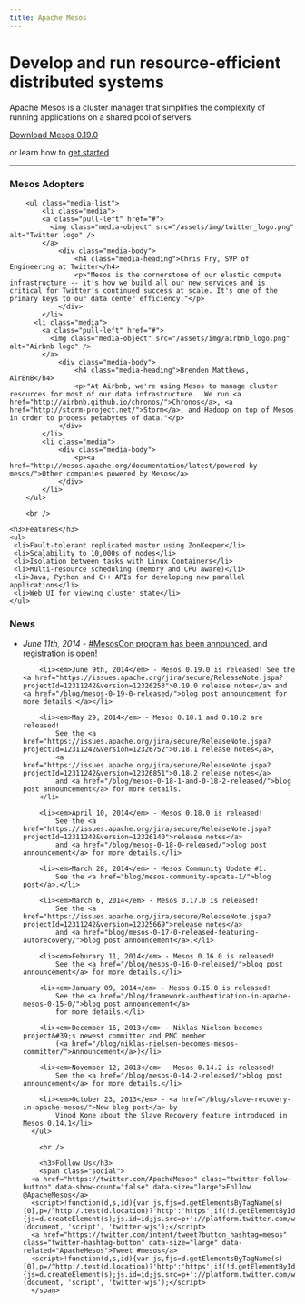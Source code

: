 ```yaml
---
title: Apache Mesos
---
```


<div class="container-fluid homepage jumbotron">
	<div class="row">
	  <div class="col-md-8">
	    <h1>Develop and run resource-efficient distributed systems</h1>
	    <p class="lead">Apache Mesos is a cluster manager that simplifies the complexity of running applications on a shared pool of servers.</p>
	  </div>
	  <div class="col-md-4 text-center download">
	    <a class="btn btn-lg btn-success" href="/downloads/"><span class="glyphicon glyphicon-download"></span> Download Mesos 0.19.0</a>
	    <p>or learn how to <a href="/gettingstarted/">get started</a></p>
	  </div>
	</div>
</div>

<hr>

<!-- lowersection -->
<div class="row">
  <div class="col-md-7">
    <h3>Mesos Adopters</h3>

		<ul class="media-list">
			<li class="media">
		    <a class="pull-left" href="#">
		      <img class="media-object" src="/assets/img/twitter_logo.png" alt="Twitter logo" />
		    </a>
				<div class="media-body">
					<h4 class="media-heading">Chris Fry, SVP of Engineering at Twitter</h4>
					<p>"Mesos is the cornerstone of our elastic compute infrastructure -- it's how we build all our new services and is critical for Twitter's continued success at scale. It's one of the primary keys to our data center efficiency."</p>
				</div>
			</li>
		  <li class="media">
		    <a class="pull-left" href="#">
		      <img class="media-object" src="/assets/img/airbnb_logo.png" alt="Airbnb logo" />
		    </a>
				<div class="media-body">
					<h4 class="media-heading">Brenden Matthews, AirBnB</h4>
					<p>"At Airbnb, we're using Mesos to manage cluster resources for most of our data infrastructure.  We run <a href="http://airbnb.github.io/chronos/">Chronos</a>, <a href="http://storm-project.net/">Storm</a>, and Hadoop on top of Mesos in order to process petabytes of data."</p>
				</div>
			</li>
			<li class="media">
				<div class="media-body">
					<p><a href="http://mesos.apache.org/documentation/latest/powered-by-mesos/">Other companies powered by Mesos</a>
				</div>
			</li>
		</ul>
		
		<br />

    <h3>Features</h3>
    <ul>
     <li>Fault-tolerant replicated master using ZooKeeper</li>
     <li>Scalability to 10,000s of nodes</li>
     <li>Isolation between tasks with Linux Containers</li>
     <li>Multi-resource scheduling (memory and CPU aware)</li>
     <li>Java, Python and C++ APIs for developing new parallel applications</li>
     <li>Web UI for viewing cluster state</li>
    </ul>
  </div>
  <div class="col-md-5">
    <h3>News</h3>
      <ul>
				<li><em>June 11th, 2014</em> - <a href="/blog/mesoscon-2014-program-announced/">#MesosCon program has been announced</a>, and <a href="https://www.regonline.com/Register/Checkin.aspx?EventID=1533330">registration is open</a>!</li>
				
        <li><em>June 9th, 2014</em> - Mesos 0.19.0 is released! See the <a href="https://issues.apache.org/jira/secure/ReleaseNote.jspa?projectId=12311242&version=12326253">0.19.0 release notes</a> and <a href="/blog/mesos-0-19-0-released/">blog post announcement for more details.</a></li>
        
        <li><em>May 29, 2014</em> - Mesos 0.18.1 and 0.18.2 are released!
            See the <a href="https://issues.apache.org/jira/secure/ReleaseNote.jspa?projectId=12311242&version=12326752">0.18.1 release notes</a>,
            <a href="https://issues.apache.org/jira/secure/ReleaseNote.jspa?projectId=12311242&version=12326851">0.18.2 release notes</a>
            and <a href="/blog/mesos-0-18-1-and-0-18-2-released/">blog post announcement</a> for more details.
        </li>
        
        <li><em>April 10, 2014</em> - Mesos 0.18.0 is released!
            See the <a href="https://issues.apache.org/jira/secure/ReleaseNote.jspa?projectId=12311242&version=12326140">release notes</a>
            and <a href="/blog/mesos-0-18-0-released/">blog post announcement</a> for more details.</li>
        
        <li><em>March 28, 2014</em> - Mesos Community Update #1.
            See the <a href="blog/mesos-community-update-1/">blog post</a>.</li>
          
        <li><em>March 6, 2014</em> - Mesos 0.17.0 is released!
            See the <a href="https://issues.apache.org/jira/secure/ReleaseNote.jspa?projectId=12311242&version=12325669">release notes</a>
            and <a href="blog/mesos-0-17-0-released-featuring-autorecovery/">blog post announcement</a>.</li>

        <li><em>Feburary 11, 2014</em> - Mesos 0.16.0 is released!
            See the <a href="/blog/mesos-0-16-0-released/">blog post announcement</a> for more details.</li>

        <li><em>January 09, 2014</em> - Mesos 0.15.0 is released!
            See the <a href="/blog/framework-authentication-in-apache-mesos-0-15-0/">blog post announcement</a>
            for more details.</li>

        <li><em>December 16, 2013</em> - Niklas Nielson becomes project&#39;s newest committer and PMC member
            (<a href="/blog/niklas-nielsen-becomes-mesos-committer/">Announcement</a>)</li>

        <li><em>November 12, 2013</em> - Mesos 0.14.2 is released!
            See the <a href="/blog/mesos-0-14-2-released/">blog post announcement</a> for more details.</li>

        <li><em>October 23, 2013</em> - <a href="/blog/slave-recovery-in-apache-mesos/">New blog post</a> by
            Vinod Kone about the Slave Recovery feature introduced in Mesos 0.14.1</li>
      </ul>

		<br />

		<h3>Follow Us</h3>
		<span class="social">
	  <a href="https://twitter.com/ApacheMesos" class="twitter-follow-button" data-show-count="false" data-size="large">Follow @ApacheMesos</a>
	  <script>!function(d,s,id){var js,fjs=d.getElementsByTagName(s)[0],p=/^http:/.test(d.location)?'http':'https';if(!d.getElementById(id)){js=d.createElement(s);js.id=id;js.src=p+'://platform.twitter.com/widgets.js';fjs.parentNode.insertBefore(js,fjs);}}(document, 'script', 'twitter-wjs');</script>
	  <a href="https://twitter.com/intent/tweet?button_hashtag=mesos" class="twitter-hashtag-button" data-size="large" data-related="ApacheMesos">Tweet #mesos</a>
	  <script>!function(d,s,id){var js,fjs=d.getElementsByTagName(s)[0],p=/^http:/.test(d.location)?'http':'https';if(!d.getElementById(id)){js=d.createElement(s);js.id=id;js.src=p+'://platform.twitter.com/widgets.js';fjs.parentNode.insertBefore(js,fjs);}}(document, 'script', 'twitter-wjs');</script>
	  </span>
 </div>
</div>
<!-- /lowersection -->

